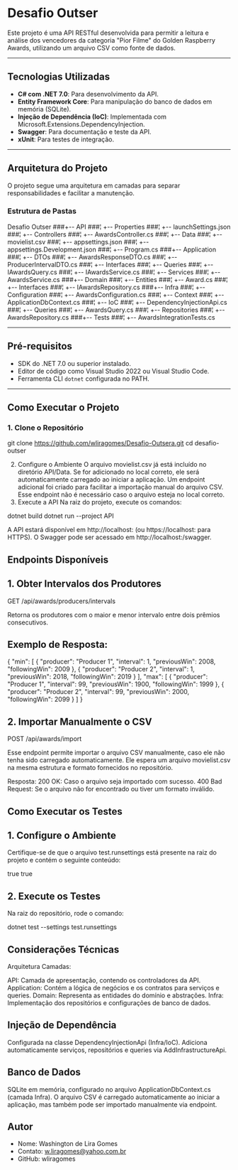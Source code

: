 # Desafio Outser

Este projeto é uma API RESTful desenvolvida para permitir a leitura e análise dos vencedores da categoria "Pior Filme" do Golden Raspberry Awards, utilizando um arquivo CSV como fonte de dados.

---

## Tecnologias Utilizadas

- **C# com .NET 7.0**: Para desenvolvimento da API.
- **Entity Framework Core**: Para manipulação do banco de dados em memória (SQLite).
- **Injeção de Dependência (IoC)**: Implementada com Microsoft.Extensions.DependencyInjection.
- **Swagger**: Para documentação e teste da API.
- **xUnit**: Para testes de integração.

---

## Arquitetura do Projeto

O projeto segue uma arquitetura em camadas para separar responsabilidades e facilitar a manutenção.

### Estrutura de Pastas

Desafio Outser
###+-- API
###¦   +-- Properties
###¦   	+-- launchSettings.json
###¦   +-- Controllers
###¦		+-- AwardsController.cs
###¦   +-- Data
###¦   	+--	movielist.csv
###¦   +-- appsettings.json
###¦   	+--	appsettings.Development.json
###¦	+-- Program.cs
###+-- Application
###¦   +-- DTOs
###¦   	+-- AwardsResponseDTO.cs
###¦   	+-- ProducerIntervalDTO.cs
###¦   +-- Interfaces
###¦   	+--	Queries
###¦   		+--	IAwardsQuery.cs
###¦		+-- IAwardsService.cs
###¦   +-- Services
###¦   	+--	AwardsService.cs
###+-- Domain
###¦   +-- Entities
###¦   	+-- Award.cs
###¦   +-- Interfaces
###¦   	+-- IAwardsRepository.cs
###+-- Infra
###¦   +-- Configuration
###¦   	+-- AwardsConfiguration.cs
###¦   +-- Context
###¦   	+-- ApplicationDbContext.cs
###¦   +-- IoC
###¦   	+-- DependencyInjectionApi.cs
###¦   +-- Queries
###¦   	+-- AwardsQuery.cs
###¦   +-- Repositories
###¦   	+-- AwardsRepository.cs
###+-- Tests
###¦   	+-- AwardsIntegrationTests.cs

---

## Pré-requisitos

- SDK do .NET 7.0 ou superior instalado.
- Editor de código como Visual Studio 2022 ou Visual Studio Code.
- Ferramenta CLI `dotnet` configurada no PATH.

---

## Como Executar o Projeto

### 1. Clone o Repositório

git clone https://github.com/wliragomes/Desafio-Outsera.git
cd desafio-outser

2. Configure o Ambiente
O arquivo movielist.csv já está incluído no diretório API/Data. Se for adicionado no local correto, ele será automaticamente carregado ao iniciar a aplicação.
Um endpoint adicional foi criado para facilitar a importação manual do arquivo CSV. Esse endpoint não é necessário caso o arquivo esteja no local correto.
3. Execute a API
Na raiz do projeto, execute os comandos:

dotnet build
dotnet run --project API

A API estará disponível em http://localhost:<porta> (ou https://localhost:<porta> para HTTPS).
O Swagger pode ser acessado em http://localhost:<porta>/swagger.

## Endpoints Disponíveis
## 1. Obter Intervalos dos Produtores
GET /api/awards/producers/intervals

Retorna os produtores com o maior e menor intervalo entre dois prêmios consecutivos.

## Exemplo de Resposta:

{
  "min": [
    {
      "producer": "Producer 1",
      "interval": 1,
      "previousWin": 2008,
      "followingWin": 2009
    },
    {
      "producer": "Producer 2",
      "interval": 1,
      "previousWin": 2018,
      "followingWin": 2019
    }
  ],
  "max": [
    {
      "producer": "Producer 1",
      "interval": 99,
      "previousWin": 1900,
      "followingWin": 1999
    },
    {
      "producer": "Producer 2",
      "interval": 99,
      "previousWin": 2000,
      "followingWin": 2099
    }
  ]
}

## 2. Importar Manualmente o CSV
POST /api/awards/import

Esse endpoint permite importar o arquivo CSV manualmente, caso ele não tenha sido carregado automaticamente. Ele espera um arquivo movielist.csv na mesma estrutura e formato fornecidos no repositório.

Resposta:
200 OK: Caso o arquivo seja importado com sucesso.
400 Bad Request: Se o arquivo não for encontrado ou tiver um formato inválido.

## Como Executar os Testes
## 1. Configure o Ambiente
Certifique-se de que o arquivo test.runsettings está presente na raiz do projeto e contém o seguinte conteúdo:

<RunSettings>
  <RunConfiguration>
    <DisableAppDomain>true</DisableAppDomain>
    <DisableParallelization>true</DisableParallelization>
  </RunConfiguration>
</RunSettings>

## 2. Execute os Testes
Na raiz do repositório, rode o comando:

dotnet test --settings test.runsettings


## Considerações Técnicas
Arquitetura
Camadas:

API: Camada de apresentação, contendo os controladores da API.
Application: Contém a lógica de negócios e os contratos para serviços e queries.
Domain: Representa as entidades do domínio e abstrações.
Infra: Implementação dos repositórios e configurações de banco de dados.

## Injeção de Dependência
Configurada na classe DependencyInjectionApi (Infra/IoC).
Adiciona automaticamente serviços, repositórios e queries via AddInfrastructureApi.

## Banco de Dados
SQLite em memória, configurado no arquivo ApplicationDbContext.cs (camada Infra).
O arquivo CSV é carregado automaticamente ao iniciar a aplicação, mas também pode ser importado manualmente via endpoint.

## Autor
- Nome: Washington de Lira Gomes
- Contato: w.liragomes@yahoo.com.br
- GitHub: wliragomes
